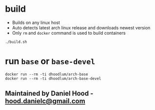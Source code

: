 # build

- Builds on any linux host
- Auto detects latest arch linux release and downloads newest version
- Only `rm` and `docker` command is used to build containers

```
./build.sh
```

# run `base` or `base-devel`

```
docker run --rm -ti dhoodlum/arch-base
docker run --rm -ti dhoodlum/arch-base-devel
```

## Maintained by Daniel Hood - hood.danielc@gmail.com
